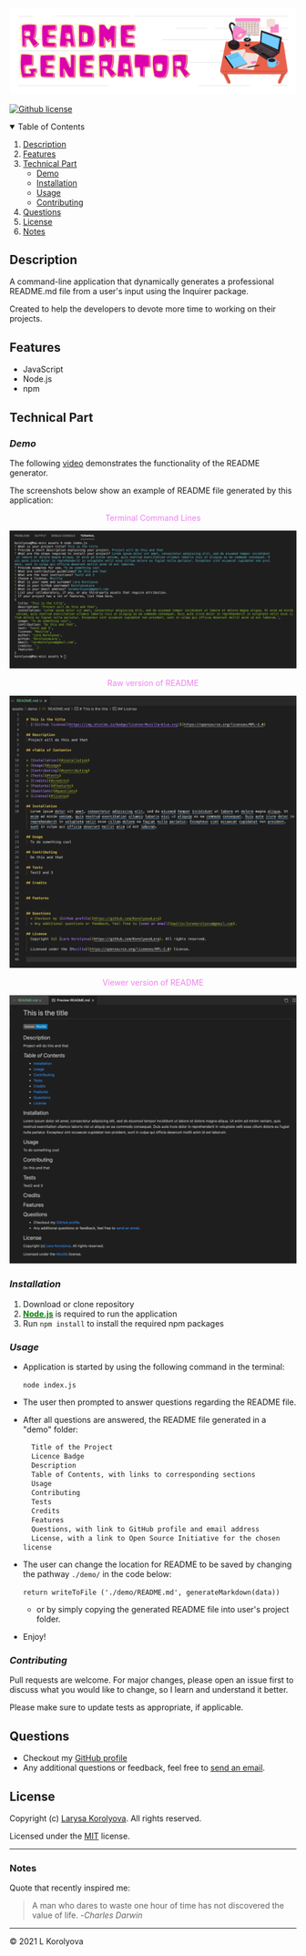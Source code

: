 ![Header](./assets/images/banner.png)


  [![Github license](https://img.shields.io/badge/license-MIT-blue.svg)](https://github.com/KorolyovaLara/README-Generator/blob/main/LICENSE)

<details open="closed">
  <summary>Table of Contents</summary>
  <ol>
    <li><a href="#description">Description</a></li>
    <li><a href="#features">Features</a></li>
    <li><a href="#technical-part">Technical Part</a>
        <ul>
            <li><a href="#demo">Demo</a></li>
            <li><a href="#installation">Installation</a></li>
            <li><a href="#usage">Usage</a></li>
            <li><a href="#contributing">Contributing</a></li>
        </ul>
    </li>
    <li><a href="#questions">Questions</a></li>
    <li><a href="#license">License</a></li>
    <li><a href="#notes">Notes</a></li>
  </ol>
</details>

## Description
A command-line application that dynamically generates a professional README.md file from a user's input using the Inquirer package. 

Created to help the developers to devote more time to working on their projects.
## Features
 * JavaScript
 * Node.js
 * npm
## Technical Part
### *Demo*
The following [video](https://drive.google.com/file/d/16OV_WudUSyDUdTIwArKBw5N2e25j-2aP/view?usp=sharing) demonstrates the functionality of the README generator.


The screenshots below show an example of README file generated by this application:

<p style="color: violet; text-align: center">Terminal Command Lines</p>

![Example of Terminal](./assets/images/terminalView.png)

<p style="color: violet; text-align: center">Raw version of README</p>

![Example of README.md in raw version](./assets/images/rawVersion.png)

<p style="color: violet; text-align: center">Viewer version of README</p>

![Example of README.md](./assets/images/exampleREADME.png)

### *Installation*
1. Download or clone repository
2. [**<text style="color: green">Node.js</text>**](https://nodejs.org/en/about/) is required to run the application
3. Run `npm install` to install the required npm packages
### *Usage*
* Application is started by using the following command in the terminal:

    `node index.js`

* The user then prompted to answer questions regarding the README file.

* After all questions are answered, the README file generated in a "demo" folder:

        Title of the Project
        Licence Badge
        Description
        Table of Contents, with links to corresponding sections
        Usage
        Contributing
        Tests
        Credits
        Features
        Questions, with link to GitHub profile and email address
        License, with a link to Open Source Initiative for the chosen license 

* The user can change the location for README to be saved by changing the pathway `./demo/` in the code below:

    `return writeToFile ('./demo/README.md', generateMarkdown(data)) `
    
     * or by simply copying the generated README file into user's project folder.
* Enjoy!
### *Contributing*
Pull requests are welcome. For major changes, please open an issue first to discuss what you would like to change, so I learn and understand it better.

Please make sure to update tests as appropriate, if applicable.
## Questions
* Checkout my [GitHub profile](https://github.com/KorolyovaLara)
* Any additional questions or feedback, feel free to [send an email](mailto:larakorolyova@gmail.com).
## License
Copyright (c) [Larysa Korolyova](https://www.linkedin.com/in/korolyova/). All rights reserved.

Licensed under the [MIT](https://github.com/KorolyovaLara/README-Generator/blob/main/LICENSE) license.

---
### Notes
Quote that recently inspired me:
>A man who dares to waste one hour of time has not discovered the value of life.
> -*Charles Darwin*
---
© 2021 L Korolyova